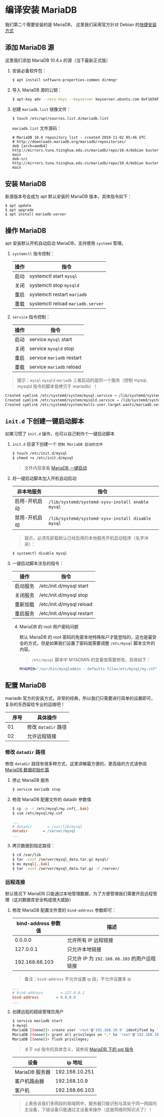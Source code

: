 # 编译安装 MariaDB

我们第二个需要安装的是 MariaDB， 这里我们采用官方针对 Debian 的[快捷安装方式](https://downloads.mariadb.org/mariadb/repositories)

## 添加 MariaDB 源

这里我们添加 MariaDB 10.4.x 的源（当下最新正式版）

1. 安装必备软件包：

   ```sh
   $ apt install software-properties-common dirmngr
   ```

2. 导入 MariaDB 源的公钥：

   ```sh
   $ apt-key adv --recv-keys --keyserver keyserver.ubuntu.com 0xF1656F24C74CD1D8
   ```

3. 创建 `mariadb.list` 镜像文件：

   ```sh
   $ touch /etc/apt/sources.list.d/mariadb.list
   ```

   `mariadb.list` 文件源码：

   ```apt
   # MariaDB 10.4 repository list - created 2019-11-02 05:46 UTC
   # http://downloads.mariadb.org/mariadb/repositories/
   deb [arch=amd64] http://mirrors.tuna.tsinghua.edu.cn/mariadb/repo/10.4/debian buster main
   deb-src http://mirrors.tuna.tsinghua.edu.cn/mariadb/repo/10.4/debian buster main
   ```

## 安装 MariaDB

新源版本号会成为 apt 默认安装的 MariaDB 版本，具体指令如下：

```shell
$ apt update
$ apt upgrade
$ apt install mariadb-server
```

## 操作 MariaDB

apt 安装默认开机自动启动 MariaDB，支持使用 `systemd` 管理。

1. `systemctl` 指令控制：

   | 操作 | 指令                              |
   | ---- | --------------------------------- |
   | 启动 | systemctl start `mysql`           |
   | 关闭 | systemctl stop `mysqld`           |
   | 重启 | systemctl restart `mariadb`       |
   | 重载 | systemctl reload `mariadb.server` |

2. `service` 指令控制：

   | 操作 | 指令                      |
   | ---- | ------------------------- |
   | 启动 | service `mysql` start     |
   | 关闭 | service `mysqld` stop     |
   | 重启 | service `mariadb` restart |
   | 重载 | service `mariadb` reload  |

> 提示：`mysql` `mysqld` `mariadb` 三者启动的是同一个服务（控制 mysql、mysqld 指令的脚本皆拷贝于 mariadb）！

```sh
Created symlink /etc/systemd/system/mysql.service → /lib/systemd/system/mariadb.service.
Created symlink /etc/systemd/system/mysqld.service → /lib/systemd/system/mariadb.service.
Created symlink /etc/systemd/system/multi-user.target.wants/mariadb.service → /lib/systemd/system/mariadb.service.
```

## `init.d` 下创建一键启动脚本

如果习惯了 `init.d` 操作，也可以自己制作个一键启动脚本

1. `init.d` 目录下创建一个 `控制 MariaDB 启动的文件`

   ```sh
   $ touch /etc/init.d/mysql
   $ chmod +x /etc/init.d/mysql
   ```

   > 文件内容查看 [MariaDB 一键启动](./source/mariadb一键启动文件.md)

2. 将一键启动脚本加入开机自动启动

   | 非本地服务    | 指令                                              |
   | ------------- | ------------------------------------------------- |
   | 启用-开机启动 | `/lib/systemd/systemd-sysv-install enable mysql`  |
   | 禁用-开机启动 | `/lib/systemd/systemd-sysv-install disable mysql` |

   > 提示，必须先卸载默认已经启用的本地服务开机启动程序（名字冲突）：

   ```sh
   $ systemctl disable mysql
   ```

3. 一键启动脚本涉及的指令：

   | 操作     | 指令                      |
   | -------- | ------------------------- |
   | 启动服务 | /etc/init.d/mysql start   |
   | 关闭服务 | /etc/init.d/mysql stop    |
   | 重新加载 | /etc/init.d/mysql reload  |
   | 重启服务 | /etc/init.d/mysql restart |

   4. MariaDB 的 root 用户密码问题

      默认 MariaDB 的 root 密码的免密本地特殊账户才能登陆的，这也是最安全的方式，但是如果我们设置了密码就需要调整 `/etc/mysql` 脚本文件的内容。

      > `/etc/mysql` 脚本中 MYADMIN 的变量值需要修改，具体如下：

      ```sh
      MYADMIN="/usr/bin/mysqladmin --defaults-file=/etc/mysql/my.cnf" -uroot -p正确的密码
      ```

## 配置 MariaDB

mariadb 官方的安装方式，非常的经典，所以我们只需要进行简单的设置即可，复杂的东西留给专业的运维吧！

| 　序号 | 具体操作            |
| ------ | ------------------- |
| 01     | 修改 `datadir` 路径 |
| 02     | 允许远程链接        |

### 修改 `datadir` 路径

修改 `datadir` 路径有很多种方式，这里讲解最方便的，更高级的方式请参阅 [MariaDB 数据初始化篇](./../../MariaDB/02-mariadb数据初始化篇.md)

1. 停止 MariaDB 服务

   ```sh
   $ service mariadb stop
   ```

2. 修改 MariaDB 配置文件的 datadir 参数值

   ```sh
   $ cp -p -r /etc/mysql/my.cnf{,.bak}
   $ vim /etc/mysql/my.cnf
   ```

   ```ini
   ...
   # datadir       = /var/lib/mysql
   datadir       = /server/mysql
   ...
   ```

3. 拷贝数据到指定路径：

   ```sh
   $ cd /var/lib
   $ tar -czvf /server/mysql_data.tar.gz mysql/
   $ mv mysql{,.bak}
   $ tar -xzvf /server/mysql_data.tar.gz -C /server/
   ```

### 远程连接

默认情况下 MariaDB 只能通过本地管理数据，为了方便管理我们需要开启远程管理（这对数据库安全构成很大威胁）

1. 修改 MariaDB 配置文件里的 `bind-address` 参数即可：

   | bind-address 参数值 | 描述                                         |
   | ------------------- | -------------------------------------------- |
   | 0.0.0.0             | 允许所有 IP 远程链接                         |
   | 127.0.0.1           | 只允许本地链接                               |
   | 192.168.66.103      | 只允许 IP 为 `192.168.66.103` 的用户远程链接 |

   > 备注：`bind-address` 不允许设置 ip 段，不允许设置多 ip

   ```ini
   ...
   # bind-address        = 127.0.0.1
   bind-address        = 0.0.0.0
   ...

   ```

2. 创建远程的超级管理员用户

   ```sh
   $ service mariadb start
   $ mysql
   MariaDB [(none)]> create user 'root'@'192.168.10.9' identified by '123456';
   MariaDB [(none)]> grant all privileges on *.* to 'root'@'192.168.10.9' WITH GRANT OPTION;
   MariaDB [(none)]> flush privileges;
   ```

   > 关于 sql 指令的具体含义，请参阅 [MariaDB 下的 sql 指令](./../../MariaDB/03-mariadb下的sql指令.md)

   | 设备           | ip 地址        |
   | -------------- | -------------- |
   | MariaDB 服务器 | 192.168.10.251 |
   | 客户机路由器   | 192.168.10.9   |
   | 客户机         | 192.168.66.103 |

   > 上表告诉我们多网段的局域网中，服务器只能识别与其处于同一网段的主设备，下级设备只能通过主设备来操作（这是网络的知识点了）！
